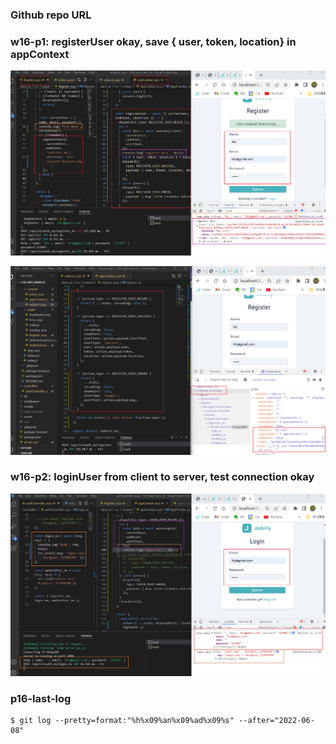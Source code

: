 ### Github repo URL

### w16-p1: registerUser okay, save { user, token, location} in appContext

![](w16-p1-1.png)

![](w16-p1-2.png)

### w16-p2: loginUser from client to server, test connection okay

![](w16-p2.png)

### p16-last-log

```
$ git log --pretty=format:"%h%x09%an%x09%ad%x09%s" --after="2022-06-08"


```
